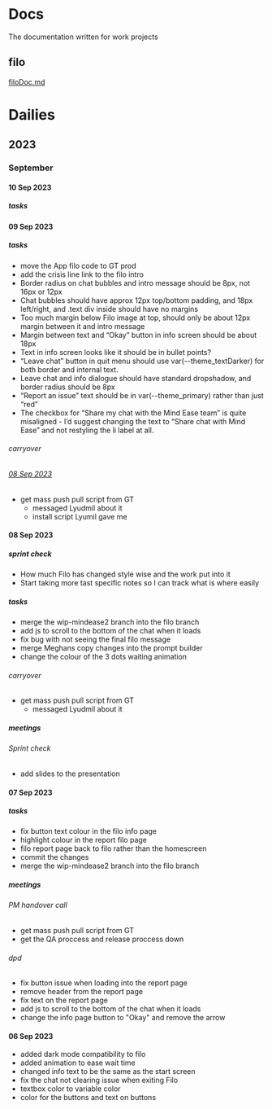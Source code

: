 # Docs


The documentation written for work projects


## filo

[filoDoc.md](#filodocmd)


# Dailies



## 2023



### September



#### 10 Sep 2023

##### tasks



#### 09 Sep 2023

##### tasks

-  move the App filo code to GT prod
-  add the crisis line link to the filo intro
-  Border radius on chat bubbles and intro message should be 8px, not 16px or 12px
-  Chat bubbles should have approx 12px top/bottom padding, and 18px left/right, and .text div inside should have no margins
-  Too much margin below Filo image at top, should only be about 12px margin between it and intro message
-  Margin between text and “Okay” button in info screen should be about 18px
-  Text in info screen looks like it should be in bullet points?
-  “Leave chat” button in quit menu should use var(--theme_textDarker) for both border and internal text.
-  Leave chat and info dialogue should have standard dropshadow, and border radius should be 8px
-  “Report an issue” text should be in var(--theme_primary) rather than just “red”
-  The checkbox for “Share my chat with the Mind Ease team” is quite misaligned - I’d suggest changing the text to “Share chat with Mind Ease” and not restyling the li label at all.

###### carryover


###### [08 Sep 2023](#08-sep-2023)

-  get mass push pull script from GT
    -  messaged Lyudmil about it
    -  install script Lyumil gave me


#### 08 Sep 2023

##### sprint check

- How much Filo has changed style wise and the work put into it
- Start taking more tast specific notes so I can track what is where easily

##### tasks

-  merge the wip-mindease2 branch into the filo branch
-  add js to scroll to the bottom of the chat when it loads
-  fix bug with not seeing the final filo message
-  merge Meghans copy changes into the prompt builder
-  change the colour of the 3 dots waiting animation

###### carryover

-  get mass push pull script from GT
    - messaged Lyudmil about it

##### meetings

###### Sprint check

-  add slides to the presentation


#### 07 Sep 2023

##### tasks

-  fix button text colour in the filo info page
-  highlight colour in the report filo page
-  filo report page back to filo rather than the homescreen
-  commit the changes
-  merge the wip-mindease2 branch into the filo branch

##### meetings

###### PM handover call 

-  get mass push pull script from GT
-  get the QA proccess and release proccess down

###### dpd

-  fix button issue when loading into the report page
-  remove header from the report page
-  fix text on the report page
-  add js to scroll to the bottom of the chat when it loads
-  change the info page button to "Okay" and remove the arrow


#### 06 Sep 2023

-  added dark mode compatibility to filo
-  added animation to ease wait time
-  changed info text to be the same as the start screen 
-  fix the chat not clearing issue when exiting Filo
-  textbox color to variable color
-  color for the buttons and text on buttons

